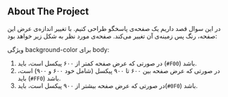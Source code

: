 ﻿<!-- ABOUT THE PROJECT -->
## About The Project

در این سوال قصد داریم یک صفحه‌ی پاسخگو‌ طراحی کنیم. با تغییر اندازه‌ی عرض این صفحه، رنگ پس زمینه‌ی آن تغییر می‌کند. صفحه‌ی مورد نظر به شکل زیر خواهد بود:



ویژگی background-color برای body:

1. در صورتی که عرض صفحه کمتر از ۶۰۰ پیکسل است،‌ باید (`#F00`) باشد.
2. در صورتی که عرض صفحه بین ۶۰۰ تا ۹۰۰ پیکسل (شامل خود ۶۰۰ و ۹۰۰) است، باید (`#FF0`) باشد.
3. در صورتی که عرض صفحه بیشتر از ۹۰۰ پیکسل است، باید(`#0F0`) باشد.


